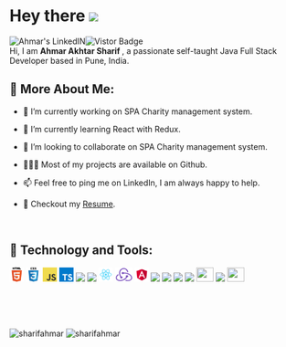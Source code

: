 
# Hey there <img src="https://media.giphy.com/media/hvRJCLFzcasrR4ia7z/giphy.gif" width="25px">

<a href="https://www.linkedin.com/in/ahmar-sharif/">
  <img align="left" alt="Ahmar's LinkedIN" src="https://img.shields.io/badge/-@Sharifahmar-0077B5?style=flat-square&amp;labelColor=0077B5&amp;logo=LinkedIn&amp;link=https://www.linkedin.com/in/ahmar-sharif/"/>
</a>
<a><img src="https://visitor-badge.glitch.me/badge?page_id=Sharifahmar.Sharifahmar" alt="Vistor Badge"></a>
<br />
Hi, I am <b> Ahmar Akhtar Sharif </b>, a passionate self-taught Java Full Stack Developer based in Pune, India.
<br />


## 🤵 More About Me:
- 🔭   I’m currently working on SPA Charity management system.

- 🌱   I’m currently learning React with Redux.

- 👯   I’m looking to collaborate on SPA Charity management system.

- 👨🏻‍💻   Most of my projects are available on Github.

- 📫   Feel free to ping me on LinkedIn, I am always happy to help.

- 📝   Checkout my [Resume]().

<br />
<h2> 🔨 Technology and Tools: </h2>

<a><img height="25" src="https://raw.githubusercontent.com/github/explore/80688e429a7d4ef2fca1e82350fe8e3517d3494d/topics/html/html.png"/></a>
<a><img height="25" src="https://raw.githubusercontent.com/github/explore/80688e429a7d4ef2fca1e82350fe8e3517d3494d/topics/css/css.png"/></a>
<a><img height="25" src="https://raw.githubusercontent.com/github/explore/80688e429a7d4ef2fca1e82350fe8e3517d3494d/topics/javascript/javascript.png"/></a>
<a><img height="25" src="https://raw.githubusercontent.com/github/explore/80688e429a7d4ef2fca1e82350fe8e3517d3494d/topics/typescript/typescript.png"/></a>
<a><img height="25" src="https://cdn.freebiesupply.com/logos/thumbs/2x/bootstrap-4-logo.png"/></a>
<a><img height="25" src=" https://seeklogo.com/images/N/npm-logo-01B8642EDD-seeklogo.com.png"/></a>
<a><img height="25" src="https://raw.githubusercontent.com/github/explore/80688e429a7d4ef2fca1e82350fe8e3517d3494d/topics/react/react.png"/></a>
<a><img height="25" width="30" src="https://raw.githubusercontent.com/github/explore/5c058a388828bb5fde0bcafd4bc867b5bb3f26f3/topics/redux/redux.png"/></a>
<a><img height="25" src="https://raw.githubusercontent.com/github/explore/80688e429a7d4ef2fca1e82350fe8e3517d3494d/topics/angular/angular.png"/></a>
<a><img height="25" src="https://seeklogo.com/images/J/java-logo-7F8B35BAB3-seeklogo.com.png"/></a>
<a><img height="25" src="https://images.g2crowd.com/uploads/product/image/social_landscape/social_landscape_9d63a0ed04b871d3dacc8647b7f0927d/spring-boot.png"/></a>
<a><img height="25" src="https://p7.hiclipart.com/preview/263/506/483/oracle-database-oracle-corporation-postgresql-relational-database-management-system-oracle-logo-thumbnail.jpg"/></a>
<a><img height="25" src="https://spng.pngfind.com/pngs/s/418-4183674_microsoft-sql-server-logo-sql-server-logo-svg.png"/></a>
<a><img height="25" width="30" src="https://mpng.subpng.com/20180824/ktx/kisspng-mysql-workbench-computer-icons-logo-portable-netwo-thezedt-tech-tips-and-random-thoughts-5b80352110ca84.1955496015351288650688.jpg"/></a>
<a><img height="25" src="https://cdn3.iconfinder.com/data/icons/blue-ulitto/128/Developer_files_Bash_Shell_Script-512.png"/></a>
<a><img height="25" width="30" src="https://www.pngitem.com/pimgs/m/441-4419397_jenkins-logo-png-transparent-png.png"/></a>

 <br />
 <br />
 <br />

<p><img src="https://github-readme-stats.vercel.app/api?username=Sharifahmar&theme=dracula&show_icons=true&count_private=true&include_all_commits=true" alt="sharifahmar"/>
 <img height="195" src="https://github-readme-stats.vercel.app/api/top-langs/?username=Sharifahmar&hide=css,html&theme=dracula" alt="sharifahmar" /></p>